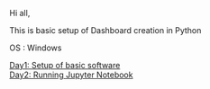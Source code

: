 Hi all,

This is basic setup of Dashboard creation in Python

OS : Windows

<a href = "\01_Setup.md" > Day1: Setup of basic software </a> 
</br>
<a href = "\02_Running_jupyterNotebook_Setup.md" > Day2: Running Jupyter Notebook </a>
